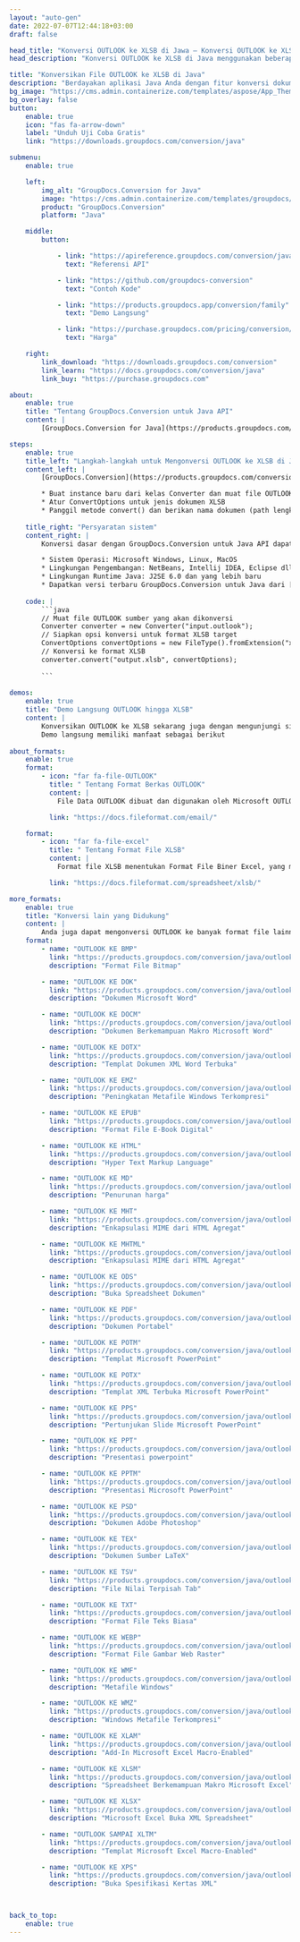 ```yaml
---
layout: "auto-gen"
date: 2022-07-07T12:44:18+03:00
draft: false

head_title: "Konversi OUTLOOK ke XLSB di Jawa – Konversi OUTLOOK ke XLSB"
head_description: "Konversi OUTLOOK ke XLSB di Java menggunakan beberapa baris kode. Konversi 160+ format file melalui API konversi dokumen GroupDocs untuk java."

title: "Konversikan File OUTLOOK ke XLSB di Java"
description: "Berdayakan aplikasi Java Anda dengan fitur konversi dokumen di 135+ format gambar dan file populer tanpa memerlukan perangkat lunak tambahan apa pun."
bg_image: "https://cms.admin.containerize.com/templates/aspose/App_Themes/V3/images/bg/header1.png"
bg_overlay: false
button:
    enable: true
    icon: "fas fa-arrow-down"
    label: "Unduh Uji Coba Gratis"
    link: "https://downloads.groupdocs.com/conversion/java"

submenu:
    enable: true

    left:
        img_alt: "GroupDocs.Conversion for Java"
        image: "https://cms.admin.containerize.com/templates/groupdocs/images/product-logos/90x90-noborder/groupdocs-conversion-java.png"
        product: "GroupDocs.Conversion"
        platform: "Java"

    middle:
        button:

            - link: "https://apireference.groupdocs.com/conversion/java"
              text: "Referensi API"

            - link: "https://github.com/groupdocs-conversion"
              text: "Contoh Kode"

            - link: "https://products.groupdocs.app/conversion/family"
              text: "Demo Langsung"

            - link: "https://purchase.groupdocs.com/pricing/conversion/java"
              text: "Harga"

    right:
        link_download: "https://downloads.groupdocs.com/conversion"
        link_learn: "https://docs.groupdocs.com/conversion/java"
        link_buy: "https://purchase.groupdocs.com"

about:
    enable: true
    title: "Tentang GroupDocs.Conversion untuk Java API"
    content: |
        [GroupDocs.Conversion for Java](https://products.groupdocs.com/conversion/java) adalah API konversi format file lanjutan untuk mengonversi antara gambar populer dan format dokumen seperti Microsoft Office, OpenDocument, PDF, HTML, Email, CAD dan banyak lagi menggunakan beberapa baris kode. API asli secara otomatis mendeteksi format dokumen sumber dan menawarkan banyak opsi untuk menyesuaikan dokumen yang dikonversi. Seiring dengan fitur ekstraksi informasi dokumen, ini juga mendukung hasil konversi caching ke disk lokal secara default. Namun semua jenis penyimpanan cache dapat didukung dengan menerapkan antarmuka yang sesuai – Amazon S3, Dropbox, Google Drive, Windows Azure, Reddis atau lainnya.

steps:
    enable: true
    title_left: "Langkah-langkah untuk Mengonversi OUTLOOK ke XLSB di Java"
    content_left: |
        [GroupDocs.Conversion](https://products.groupdocs.com/conversion/java) memudahkan pengembang untuk mengonversi file OUTLOOK ke XLSB dalam beberapa baris kode.

        * Buat instance baru dari kelas Converter dan muat file OUTLOOK dengan path lengkap
        * Atur ConvertOptions untuk jenis dokumen XLSB
        * Panggil metode convert() dan berikan nama dokumen (path lengkap) dan format (XLSB) sebagai parameter
        
    title_right: "Persyaratan sistem"
    content_right: |
        Konversi dasar dengan GroupDocs.Conversion untuk Java API dapat dilakukan hanya dengan beberapa baris kode. API kami didukung di semua platform dan sistem operasi utama. Sebelum mengeksekusi kode di bawah ini, pastikan Anda telah menginstal prasyarat berikut di sistem Anda.

        * Sistem Operasi: Microsoft Windows, Linux, MacOS
        * Lingkungan Pengembangan: NetBeans, Intellij IDEA, Eclipse dll
        * Lingkungan Runtime Java: J2SE 6.0 dan yang lebih baru
        * Dapatkan versi terbaru GroupDocs.Conversion untuk Java dari [Maven](https://repository.groupdocs.com/webapp/#/artifacts/browse/tree/General/repo/com/groupdocs/groupdocs-conversion)
        
    code: |
        ```java
        // Muat file OUTLOOK sumber yang akan dikonversi
        Converter converter = new Converter("input.outlook");
        // Siapkan opsi konversi untuk format XLSB target
        ConvertOptions convertOptions = new FileType().fromExtension("xlsb").getConvertOptions();
        // Konversi ke format XLSB
        converter.convert("output.xlsb", convertOptions);
        
        ```
        
demos:
    enable: true
    title: "Demo Langsung OUTLOOK hingga XLSB"
    content: |
        Konversikan OUTLOOK ke XLSB sekarang juga dengan mengunjungi situs web [GroupDocs.Conversion Live Demo](https://products.groupdocs.app/conversion/family).  
        Demo langsung memiliki manfaat sebagai berikut
        
about_formats:
    enable: true
    format:
        - icon: "far fa-file-OUTLOOK"
          title: " Tentang Format Berkas OUTLOOK"
          content: |
            File Data OUTLOOK dibuat dan digunakan oleh Microsoft OUTLOOK untuk menyimpan pesan, kontak, kalender, dan informasi akun lainnya.

          link: "https://docs.fileformat.com/email/"

    format:
        - icon: "far fa-file-excel"
          title: " Tentang Format File XLSB"
          content: |
            Format file XLSB menentukan Format File Biner Excel, yang merupakan kumpulan catatan dan struktur yang menentukan konten buku kerja Excel. Konten dapat menyertakan tabel angka, teks, atau angka dan teks yang tidak terstruktur atau semi-terstruktur, rumus, koneksi data eksternal, bagan, dan gambar. Tidak seperti XLSX (yang didasarkan pada format file Open XML), XLSB mewakili file buku kerja Excel biner.

          link: "https://docs.fileformat.com/spreadsheet/xlsb/"

more_formats:
    enable: true
    title: "Konversi lain yang Didukung"
    content: |
        Anda juga dapat mengonversi OUTLOOK ke banyak format file lainnya. Silakan lihat daftar lengkapnya di bawah ini.
    format: 
        - name: "OUTLOOK KE BMP"
          link: "https://products.groupdocs.com/conversion/java/outlook-to-bmp/"
          description: "Format File Bitmap"

        - name: "OUTLOOK KE DOK"
          link: "https://products.groupdocs.com/conversion/java/outlook-to-doc/"
          description: "Dokumen Microsoft Word"

        - name: "OUTLOOK KE DOCM"
          link: "https://products.groupdocs.com/conversion/java/outlook-to-docm/"
          description: "Dokumen Berkemampuan Makro Microsoft Word"

        - name: "OUTLOOK KE DOTX"
          link: "https://products.groupdocs.com/conversion/java/outlook-to-dotx/"
          description: "Templat Dokumen XML Word Terbuka"

        - name: "OUTLOOK KE EMZ"
          link: "https://products.groupdocs.com/conversion/java/outlook-to-emz/"
          description: "Peningkatan Metafile Windows Terkompresi"

        - name: "OUTLOOK KE EPUB"
          link: "https://products.groupdocs.com/conversion/java/outlook-to-epub/"
          description: "Format File E-Book Digital"

        - name: "OUTLOOK KE HTML"
          link: "https://products.groupdocs.com/conversion/java/outlook-to-html/"
          description: "Hyper Text Markup Language"

        - name: "OUTLOOK KE MD"
          link: "https://products.groupdocs.com/conversion/java/outlook-to-md/"
          description: "Penurunan harga"

        - name: "OUTLOOK KE MHT"
          link: "https://products.groupdocs.com/conversion/java/outlook-to-mht/"
          description: "Enkapsulasi MIME dari HTML Agregat"

        - name: "OUTLOOK KE MHTML"
          link: "https://products.groupdocs.com/conversion/java/outlook-to-mhtml/"
          description: "Enkapsulasi MIME dari HTML Agregat"

        - name: "OUTLOOK KE ODS"
          link: "https://products.groupdocs.com/conversion/java/outlook-to-ods/"
          description: "Buka Spreadsheet Dokumen"

        - name: "OUTLOOK KE PDF"
          link: "https://products.groupdocs.com/conversion/java/outlook-to-pdf/"
          description: "Dokumen Portabel"

        - name: "OUTLOOK KE POTM"
          link: "https://products.groupdocs.com/conversion/java/outlook-to-potm/"
          description: "Templat Microsoft PowerPoint"

        - name: "OUTLOOK KE POTX"
          link: "https://products.groupdocs.com/conversion/java/outlook-to-potx/"
          description: "Templat XML Terbuka Microsoft PowerPoint"

        - name: "OUTLOOK KE PPS"
          link: "https://products.groupdocs.com/conversion/java/outlook-to-pps/"
          description: "Pertunjukan Slide Microsoft PowerPoint"

        - name: "OUTLOOK KE PPT"
          link: "https://products.groupdocs.com/conversion/java/outlook-to-ppt/"
          description: "Presentasi powerpoint"

        - name: "OUTLOOK KE PPTM"
          link: "https://products.groupdocs.com/conversion/java/outlook-to-pptm/"
          description: "Presentasi Microsoft PowerPoint"

        - name: "OUTLOOK KE PSD"
          link: "https://products.groupdocs.com/conversion/java/outlook-to-psd/"
          description: "Dokumen Adobe Photoshop"

        - name: "OUTLOOK KE TEX"
          link: "https://products.groupdocs.com/conversion/java/outlook-to-tex/"
          description: "Dokumen Sumber LaTeX"

        - name: "OUTLOOK KE TSV"
          link: "https://products.groupdocs.com/conversion/java/outlook-to-tsv/"
          description: "File Nilai Terpisah Tab"

        - name: "OUTLOOK KE TXT"
          link: "https://products.groupdocs.com/conversion/java/outlook-to-txt/"
          description: "Format File Teks Biasa"

        - name: "OUTLOOK KE WEBP"
          link: "https://products.groupdocs.com/conversion/java/outlook-to-webp/"
          description: "Format File Gambar Web Raster"

        - name: "OUTLOOK KE WMF"
          link: "https://products.groupdocs.com/conversion/java/outlook-to-wmf/"
          description: "Metafile Windows"

        - name: "OUTLOOK KE WMZ"
          link: "https://products.groupdocs.com/conversion/java/outlook-to-wmz/"
          description: "Windows Metafile Terkompresi"

        - name: "OUTLOOK KE XLAM"
          link: "https://products.groupdocs.com/conversion/java/outlook-to-xlam/"
          description: "Add-In Microsoft Excel Macro-Enabled"

        - name: "OUTLOOK KE XLSM"
          link: "https://products.groupdocs.com/conversion/java/outlook-to-xlsm/"
          description: "Spreadsheet Berkemampuan Makro Microsoft Excel"

        - name: "OUTLOOK KE XLSX"
          link: "https://products.groupdocs.com/conversion/java/outlook-to-xlsx/"
          description: "Microsoft Excel Buka XML Spreadsheet"

        - name: "OUTLOOK SAMPAI XLTM"
          link: "https://products.groupdocs.com/conversion/java/outlook-to-xltm/"
          description: "Templat Microsoft Excel Macro-Enabled"

        - name: "OUTLOOK KE XPS"
          link: "https://products.groupdocs.com/conversion/java/outlook-to-xps/"
          description: "Buka Spesifikasi Kertas XML"



back_to_top:
    enable: true
---
```

